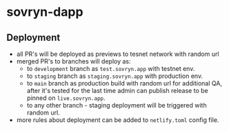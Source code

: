 # sovryn-dapp


## Deployment
- all PR's will be deployed as previews to tesnet network with random url
- merged PR's to branches will deploy as:
  - to `development` branch as `test.sovryn.app` with testnet env.
  - to `staging` branch as `staging.sovryn.app` with production env.
  - to `main` branch as production build with random url for additional QA, after it's tested for the last time admin can publish release to be pinned on `live.sovryn.app`.
  - to any other branch - staging deployment will be triggered with random url.
- more rules about deployment can be added to `netlify.toml` config file.

